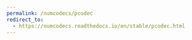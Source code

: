 ```yaml
---
permalink: /numcodecs/pcodec
redirect_to:
  - https://numcodecs.readthedocs.io/en/stable/pcodec.html
---
```

